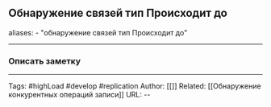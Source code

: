 ## Обнаружение связей тип Происходит до
aliases: 
	- "обнаружение связей тип Происходит до"

---

### Описать заметку 

---
Tags: #highLoad #develop #replication
Author: [[]]
Related: [[Обнаружение конкурентных операций записи]]
URL: -- 